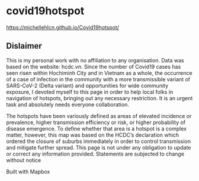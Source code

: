 # covid19hotspot
https://michellehlcn.github.io/Covid19hotspot/

## Dislaimer
This is my personal work with no affiliation to any organisation. Data was based on the website: hcdc.vn. Since the number of Covid19 cases has seen risen within Hochiminh City and in Vietnam as a whole, the occurrence of a case of infection in the community with a more transmissible variant of SARS-CoV-2 (Delta variant) and opportunities for wide community exposure, I devoted myself to this page in order to help local folks in navigation of hotspots, bringing out any necessary restriction. It is an urgent task and absolutely needs everyone collaboration.

The hotspots have been variously defined as areas of elevated incidence or prevalence, higher transmission efficiency or risk, or higher probability of disease emergence. To define whether that area is a hotspot is a complex matter, however, this map was based on the HCDC’s declaration which ordered the closure of suburbs immediately in order to control transmission and mitigate further spread. This page is not under any obligation to update or correct any information provided. Statements are subjected to change without notice

Built with Mapbox
